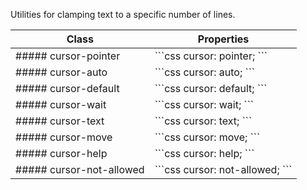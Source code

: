 Utilities for clamping text to a specific number of lines.

<table>
<thead><tr><th>Class</th><th>Properties</th></tr></thead>
<tbody>


<tr>
<td> 
##### cursor-pointer
</td>
<td>
```css
cursor: pointer;
```
</td>
</tr>


<tr>
<td> 
##### cursor-auto
</td>
<td>
```css
cursor: auto;
```
</td>
</tr>



<tr>
<td> 
##### cursor-default
</td>
<td>
```css
cursor: default;
```
</td>
</tr>


<tr>
<td> 
##### cursor-wait
</td>
<td>
```css
cursor: wait;
```
</td>
</tr>



<tr>
<td> 
##### cursor-text
</td>
<td>
```css
cursor: text;
```
</td>
</tr>


<tr>
<td> 
##### cursor-move
</td>
<td>
```css
cursor: move;
```
</td>
</tr>



<tr>
<td> 
##### cursor-help
</td>
<td>
```css
cursor: help;
```
</td>
</tr>



<tr>
<td> 
##### cursor-not-allowed
</td>
<td>
```css
cursor: not-allowed;
```
</td>
</tr>


</tbody>
</table>